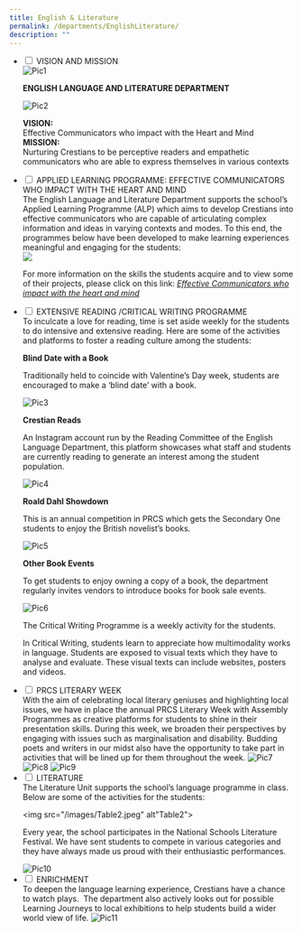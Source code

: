 ```yaml
---
title: English & Literature
permalink: /departments/EnglishLiterature/
description: ""
---
```

<ul class="jekyllcodex_accordion">
<li>
<input type="checkbox" id="accordion1">
<label for="accordion1">VISION AND MISSION</label>
<div>
	
<img src="/images/Pic1.jpg" alt="Pic1"> 

**ENGLISH LANGUAGE AND LITERATURE DEPARTMENT**

<img src="/images/Pic2.jpg" alt="Pic2">

**VISION:**
<br>
Effective Communicators who impact with the Heart and Mind
<br>
**MISSION:**
<br>
Nurturing Crestians to be perceptive readers and empathetic communicators who are able to express themselves in various contexts
	</div>
	</li>
	
<li>
<input type="checkbox" id="accordion2">
<label for="accordion2">APPLIED LEARNING PROGRAMME: EFFECTIVE COMMUNICATORS WHO IMPACT WITH THE HEART AND MIND</label> 

<div>
	The English Language and Literature Department supports the school’s Applied Learning Programme (ALP) which aims to develop Crestians into effective communicators who are capable of articulating complex information and ideas in varying contexts and modes. To this end, the programmes below have been developed to make learning experiences meaningful and engaging for the students:  
<br>
<img src="/images/Table1.jpeg">

  

For more information on the skills the students acquire and to view some of their projects, please click on this link: [_Effective Communicators who impact with the heart and mind_](https://prcss.moe.edu.sg/about-us/virtual-open-house-2021) 

</div>
	</li>
<li>
<input type="checkbox" id="accordion3">
<label for="accordion3">EXTENSIVE READING /CRITICAL WRITING PROGRAMME</label>

<div>
	To inculcate a love for reading, time is set aside weekly for the students to do intensive and extensive reading. Here are some of the activities and platforms to foster a reading culture among the students:  

**Blind Date with a Book**

Traditionally held to coincide with Valentine’s Day week, students are encouraged to make a ‘blind date’ with a book.

  

<img src="/images/Pic3.jpeg" alt="Pic3">

**Crestian Reads**  

An Instagram account run by the Reading Committee of the English Language Department, this platform showcases what staff and students are currently reading to generate an interest among the student population.

<img src="/images/Pic4.jpeg" alt="Pic4">

**Roald Dahl Showdown**  <br>

This is an annual competition in PRCS which gets the Secondary One students to enjoy the British novelist’s books.
	
<img src="/images/Pic5.jpeg" alt="Pic5">

**Other Book Events** 

To get students to enjoy owning a copy of a book, the department regularly invites vendors to introduce books for book sale events.

<img src="/images/Pic6.jpeg" alt="Pic6">

The Critical Writing Programme is a weekly activity for the students.  

In Critical Writing, students learn to appreciate how multimodality works in language. Students are exposed to visual texts which they have to analyse and evaluate. These visual texts can include websites, posters and videos. 
</div>
	</li>
<li>
<input type="checkbox" id="accordion4">
<label for="accordion4">PRCS LITERARY WEEK </label>
	
<div>
	With the aim of celebrating local literary geniuses and highlighting local issues, we have in place the annual PRCS Literary Week with Assembly Programmes as creative platforms for students to shine in their presentation skills. During this week, we broaden their perspectives by engaging with issues such as marginalisation and disability. Budding poets and writers in our midst also have the opportunity to take part in activities that will be lined up for them throughout the week.  
  

<img src="/images/Pic7.jpeg" alt="Pic7">

														

<img src="/images/Pic8.jpeg" alt="Pic8">

  

<img src="/images/Pic9.jpeg" alt="Pic9">
	</div>
	</li>
<li>
		<input type="checkbox" id="accordion5">
		<label for="accordion5">LITERATURE</label>  

<div> 
	The Literature Unit supports the school’s language programme in class. Below are some of the activities for the students:  
  

<img src="/images/Table2.jpeg" alt"Table2">

  

Every year, the school participates in the National Schools Literature Festival. We have sent students to compete in various categories and they have always made us proud with their enthusiastic performances.  

  

<img src="/images/Pic10.jpeg" alt="Pic10">
														 
</div>
	</li>
<li>
		<input type="checkbox" id="accordion6">
																					<label for="accordion6">ENRICHMENT</label>
	
<div>
	To deepen the language learning experience, Crestians have a chance to watch plays.  The department also actively looks out for possible Learning Journeys to local exhibitions to help students build a wider world view of life.  
  
<img src="/images/Pic11.jpeg"  alt="Pic11">
</div>
	</li>
	</ul>